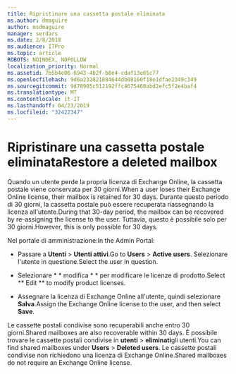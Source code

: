 ```yaml
---
title: Ripristinare una cassetta postale eliminata
ms.author: dmaguire
author: msdmaguire
manager: serdars
ms.date: 2/8/2018
ms.audience: ITPro
ms.topic: article
ROBOTS: NOINDEX, NOFOLLOW
localization_priority: Normal
ms.assetid: 7b5b4e06-6943-4b2f-b8e4-cdaf13e65c77
ms.openlocfilehash: 9d6a232821884644db08160f18e1dfae2349c349
ms.sourcegitcommit: 9d78905c512192ffc4675468abd2efc5f2e4baf4
ms.translationtype: MT
ms.contentlocale: it-IT
ms.lasthandoff: 04/23/2019
ms.locfileid: "32422347"
---
```

# <a name="restore-a-deleted-mailbox"></a><span data-ttu-id="6849d-102">Ripristinare una cassetta postale eliminata</span><span class="sxs-lookup"><span data-stu-id="6849d-102">Restore a deleted mailbox</span></span>

<span data-ttu-id="6849d-103">Quando un utente perde la propria licenza di Exchange Online, la cassetta postale viene conservata per 30 giorni.</span><span class="sxs-lookup"><span data-stu-id="6849d-103">When a user loses their Exchange Online license, their mailbox is retained for 30 days.</span></span> <span data-ttu-id="6849d-104">Durante questo periodo di 30 giorni, la cassetta postale può essere recuperata riassegnando la licenza all'utente.</span><span class="sxs-lookup"><span data-stu-id="6849d-104">During that 30-day period, the mailbox can be recovered by re-assigning the license to the user.</span></span> <span data-ttu-id="6849d-105">Tuttavia, questo è possibile solo per 30 giorni.</span><span class="sxs-lookup"><span data-stu-id="6849d-105">However, this is only possible for 30 days.</span></span>
  
<span data-ttu-id="6849d-106">Nel portale di amministrazione:</span><span class="sxs-lookup"><span data-stu-id="6849d-106">In the Admin Portal:</span></span>
  
- <span data-ttu-id="6849d-107">Passare a **Utenti** \> **Utenti attivi**.</span><span class="sxs-lookup"><span data-stu-id="6849d-107">Go to **Users** \> **Active users**.</span></span> <span data-ttu-id="6849d-108">Selezionare l'utente in questione.</span><span class="sxs-lookup"><span data-stu-id="6849d-108">Select the user in question.</span></span>
    
- <span data-ttu-id="6849d-109">Selezionare \* \* modifica \* \* per modificare le licenze di prodotto.</span><span class="sxs-lookup"><span data-stu-id="6849d-109">Select \*\* Edit \*\* to modify product licenses.</span></span> 
    
- <span data-ttu-id="6849d-110">Assegnare la licenza di Exchange Online all'utente, quindi selezionare **Salva**.</span><span class="sxs-lookup"><span data-stu-id="6849d-110">Assign the Exchange Online license to the user, and then select **Save**.</span></span>
    
<span data-ttu-id="6849d-111">Le cassette postali condivise sono recuperabili anche entro 30 giorni.</span><span class="sxs-lookup"><span data-stu-id="6849d-111">Shared mailboxes are also recoverable within 30 days.</span></span> <span data-ttu-id="6849d-112">È possibile trovare le cassette postali condivise in **utenti** \> **eliminati**gli utenti.</span><span class="sxs-lookup"><span data-stu-id="6849d-112">You can find shared mailboxes under **Users** \> **Deleted users**.</span></span> <span data-ttu-id="6849d-113">Le cassette postali condivise non richiedono una licenza di Exchange Online.</span><span class="sxs-lookup"><span data-stu-id="6849d-113">Shared mailboxes do not require an Exchange Online license.</span></span>
  

